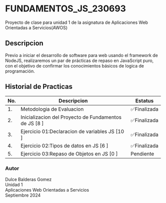 # FUNDAMENTOS_JS_230693
Proyecto de clase para unidad 1 de la asignatura de Aplicaciones Web Orientadas a Servicios(AWOS)

## Descripcion

Previo a iniciar el desarrollo de software para web usando el framework de NodeJS, realizaremos un par de prácticas de repaso en JavaScript puro, con el objetivo de confirmar los conocimientos básicos de logica de programación.

## Historial de Practicas 
| No.|Descripcion|Estatus|
|-- |--|--|
|1.|Metodologia de Evaluacion| ✅Finalizada|
|2.|Inicializacion del Proyecto de Fundamentos de JS [8 ]| ✅Finalizada|
|3.|Ejercicio 01:Declaracion de variables JS [10 ]|✅Finalizada|
|4.|Ejercicio 02:Tipos de datos en JS [6 ]|✅Finalizada|
|5.|Ejercicio 03:Repaso de Objetos en JS [0 ]|Pendiente|
### Autor
Dulce Balderas Gomez <br>
Unidad 1 <br>
Aplicaciones Web Orientadas a Servicios <br>
Septiembre 2024
